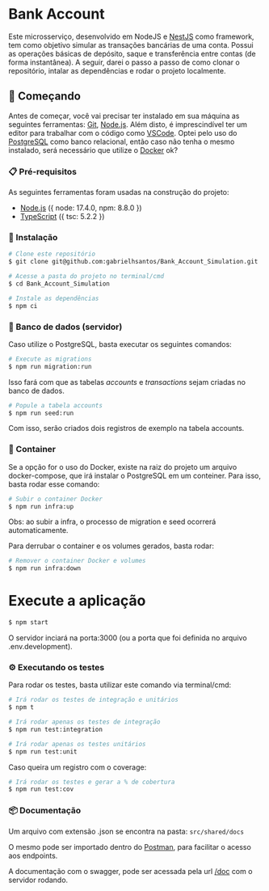 # Bank Account

Este microsserviço, desenvolvido em NodeJS e [NestJS](https://docs.nestjs.com/) como framework, tem como objetivo simular as transações bancárias de uma conta.
Possui as operações básicas de depósito, saque e transferência entre contas (de forma instantânea).
A seguir, darei o passo a passo de como clonar o repositório, intalar as dependências e rodar o projeto localmente.


## 🚀 Começando

Antes de começar, você vai precisar ter instalado em sua máquina as seguintes ferramentas:
[Git](https://git-scm.com), [Node.js](https://nodejs.org/en/).
Além disto, é imprescindível ter um editor para trabalhar com o código como [VSCode](https://code.visualstudio.com/).
Optei pelo uso do [PostgreSQL](https://www.postgresql.org/) como banco relacional, então caso não tenha o mesmo instalado,
será necessário que utilize o [Docker](https://www.docker.com/products/docker-desktop/) ok?

### 📋 Pré-requisitos

As seguintes ferramentas foram usadas na construção do projeto:

- [Node.js](https://nodejs.org/en/) ({ node: 17.4.0, npm: 8.8.0 })
- [TypeScript](https://www.typescriptlang.org/) ({ tsc: 5.2.2 })

### 🔧 Instalação

```bash
# Clone este repositório
$ git clone git@github.com:gabrielhsantos/Bank_Account_Simulation.git

# Acesse a pasta do projeto no terminal/cmd
$ cd Bank_Account_Simulation

# Instale as dependências
$ npm ci
```

### 🎲 Banco de dados (servidor)

Caso utilize o PostgreSQL, basta executar os seguintes comandos:

```bash
# Execute as migrations
$ npm run migration:run
```
Isso fará com que as tabelas *accounts* e *transactions* sejam criadas no banco de dados.

```bash
# Popule a tabela accounts
$ npm run seed:run
```
Com isso, serão criados dois registros de exemplo na tabela accounts.

### 🐋 Container

Se a opção for o uso do Docker, existe na raiz do projeto um arquivo docker-compose,
que irá instalar o PostgreSQL em um conteiner.
Para isso, basta rodar esse comando:

```bash
# Subir o container Docker
$ npm run infra:up
```
Obs: ao subir a infra, o processo de migration e seed ocorrerá automaticamente.

Para derrubar o container e os volumes gerados, basta rodar:

```bash
# Remover o container Docker e volumes
$ npm run infra:down
```

# Execute a aplicação
```bash
$ npm start
```
O servidor inciará na porta:3000 (ou a porta que foi definida no arquivo .env.development).

### ⚙️ Executando os testes

Para rodar os testes, basta utilizar este comando via terminal/cmd:

```bash
# Irá rodar os testes de integração e unitários
$ npm t

# Irá rodar apenas os testes de integração
$ npm run test:integration

# Irá rodar apenas os testes unitários
$ npm run test:unit
```
Caso queira um registro com o coverage:

```bash
# Irá rodar os testes e gerar a % de cobertura
$ npm run test:cov
```

### 📦 Documentação

Um arquivo com extensão .json se encontra na pasta:
```src/shared/docs```

O mesmo pode ser importado dentro do [Postman](https://www.postman.com/), para facilitar o acesso aos endpoints.

A documentação com o swagger, pode ser acessada pela url [/doc](http://localhost:3000/doc/) com o servidor rodando.
